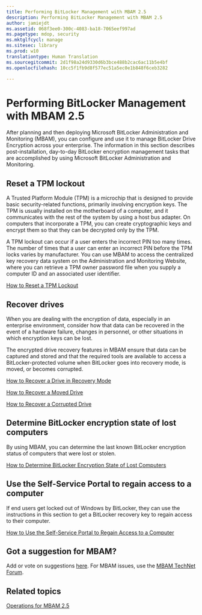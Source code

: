 ```yaml
---
title: Performing BitLocker Management with MBAM 2.5
description: Performing BitLocker Management with MBAM 2.5
author: jamiejdt
ms.assetid: 068f3ee0-300c-4083-ba18-7065eef997ad
ms.pagetype: mdop, security
ms.mktglfcycl: manage
ms.sitesec: library
ms.prod: w10
translationtype: Human Translation
ms.sourcegitcommit: 2d1f98a24d9330d6b3bce488b2cac6ac11b5e4bf
ms.openlocfilehash: 10cc5f1fb9d8f577ec51a5ec0e1b848f6ceb3282

---
```



# Performing BitLocker Management with MBAM 2.5


After planning and then deploying Microsoft BitLocker Administration and Monitoring (MBAM), you can configure and use it to manage BitLocker Drive Encryption across your enterprise. The information in this section describes post-installation, day-to-day BitLocker encryption management tasks that are accomplished by using Microsoft BitLocker Administration and Monitoring.

## Reset a TPM lockout


A Trusted Platform Module (TPM) is a microchip that is designed to provide basic security-related functions, primarily involving encryption keys. The TPM is usually installed on the motherboard of a computer, and it communicates with the rest of the system by using a host bus adapter. On computers that incorporate a TPM, you can create cryptographic keys and encrypt them so that they can be decrypted only by the TPM.

A TPM lockout can occur if a user enters the incorrect PIN too many times. The number of times that a user can enter an incorrect PIN before the TPM locks varies by manufacturer. You can use MBAM to access the centralized key recovery data system on the Administration and Monitoring Website, where you can retrieve a TPM owner password file when you supply a computer ID and an associated user identifier.

[How to Reset a TPM Lockout](how-to-reset-a-tpm-lockout-mbam-25.md)

## Recover drives


When you are dealing with the encryption of data, especially in an enterprise environment, consider how that data can be recovered in the event of a hardware failure, changes in personnel, or other situations in which encryption keys can be lost.

The encrypted drive recovery features in MBAM ensure that data can be captured and stored and that the required tools are available to access a BitLocker-protected volume when BitLocker goes into recovery mode, is moved, or becomes corrupted.

[How to Recover a Drive in Recovery Mode](how-to-recover-a-drive-in-recovery-mode-mbam-25.md)

[How to Recover a Moved Drive](how-to-recover-a-moved-drive-mbam-25.md)

[How to Recover a Corrupted Drive](how-to-recover-a-corrupted-drive-mbam-25.md)

## Determine BitLocker encryption state of lost computers


By using MBAM, you can determine the last known BitLocker encryption status of computers that were lost or stolen.

[How to Determine BitLocker Encryption State of Lost Computers](how-to-determine-bitlocker-encryption-state-of-lost-computers-mbam-25.md)

## Use the Self-Service Portal to regain access to a computer


If end users get locked out of Windows by BitLocker, they can use the instructions in this section to get a BitLocker recovery key to regain access to their computer.

[How to Use the Self-Service Portal to Regain Access to a Computer](how-to-use-the-self-service-portal-to-regain-access-to-a-computer-mbam-25.md)

## Got a suggestion for MBAM?


Add or vote on suggestions [here](http://mbam.uservoice.com/forums/268571-microsoft-bitlocker-administration-and-monitoring). For MBAM issues, use the [MBAM TechNet Forum](https://social.technet.microsoft.com/Forums/home?forum=mdopmbam).

## Related topics


[Operations for MBAM 2.5](operations-for-mbam-25.md)

 

 








<!--HONumber=Jun16_HO4-->


